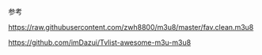 参考

https://raw.githubusercontent.com/zwh8800/m3u8/master/fav.clean.m3u8

https://github.com/imDazui/Tvlist-awesome-m3u-m3u8
